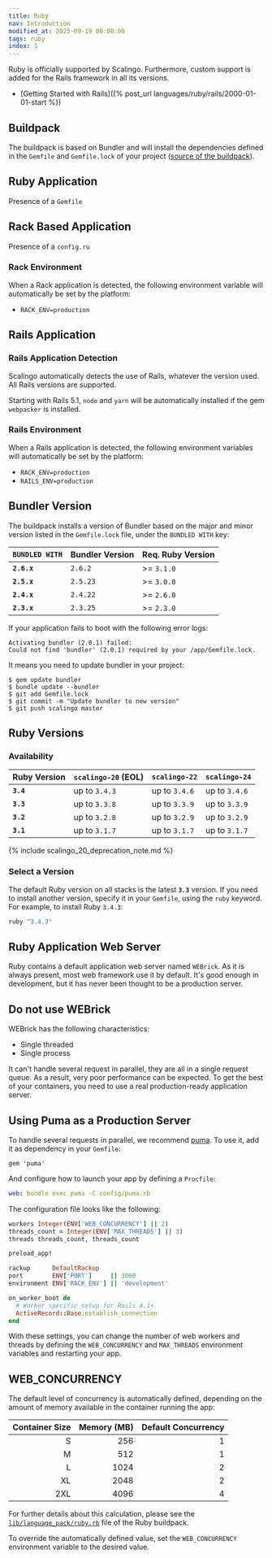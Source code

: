 ```yaml
---
title: Ruby
nav: Introduction
modified_at: 2025-09-19 00:00:00
tags: ruby
index: 1
---
```


Ruby is officially supported by Scalingo. Furthermore, custom support is added
for the Rails framework in all its versions.

* [Getting Started with Rails]({% post_url languages/ruby/rails/2000-01-01-start %})

## Buildpack

The buildpack is based on Bundler and will install the dependencies defined in
the `Gemfile` and `Gemfile.lock` of your project ([source of the
buildpack](https://github.com/Scalingo/ruby-buildpack)).

## Ruby Application

Presence of a `Gemfile`

## Rack Based Application

Presence of a `config.ru`

### Rack Environment

When a Rack application is detected, the following environment variable will
automatically be set by the platform:

* `RACK_ENV=production`

## Rails Application

### Rails Application Detection

Scalingo automatically detects the use of Rails, whatever the version used. All Rails versions are supported.

Starting with Rails 5.1, `node` and `yarn` will be automatically installed if the gem `webpacker` is installed.

### Rails Environment

When a Rails application is detected, the following environment variables will
automatically be set by the platform:

* `RACK_ENV=production`
* `RAILS_ENV=production`

## Bundler Version

The buildpack installs a version of Bundler based on the major and minor
version listed in the `Gemfile.lock` file, under the `BUNDLED WITH` key:

| `BUNDLED WITH` | Bundler Version | Req. Ruby Version |
| -------------- | --------------- | ----------------- |
| **`2.6.x`**    | `2.6.2`         | >= `3.1.0`        |
| **`2.5.x`**    | `2.5.23`        | >= `3.0.0`        |
| **`2.4.x`**    | `2.4.22`        | >= `2.6.0`        |
| **`2.3.x`**    | `2.3.25`        | >= `2.3.0`        |

If your application fails to boot with the following error logs:

```
Activating bundler (2.0.1) failed:
Could not find 'bundler' (2.0.1) required by your /app/Gemfile.lock.
```

It means you need to update bundler in your project:

```
$ gem update bundler
$ bundle update --bundler
$ git add Gemfile.lock
$ git commit -m "Update bundler to new version"
$ git push scalingo master
```

## Ruby Versions

### Availability

| Ruby Version | `scalingo-20` (EOL) | `scalingo-22`   | `scalingo-24`   |
| ------------ | ------------------- | --------------- | --------------- |
| **`3.4`**    | up to `3.4.3`       | up to `3.4.6`   | up to `3.4.6`   |
| **`3.3`**    | up to `3.3.8`       | up to `3.3.9`   | up to `3.3.9`   |
| **`3.2`**    | up to `3.2.8`       | up to `3.2.9`   | up to `3.2.9`   |
| **`3.1`**    | up to `3.1.7`       | up to `3.1.7`   | up to `3.1.7`   |

{% include scalingo_20_deprecation_note.md %}

### Select a Version

The default Ruby version on all stacks is the latest **`3.3`** version.
If you need to install another version, specify it in your `Gemfile`,
using the `ruby` keyword. For example, to install Ruby `3.4.3`:

```ruby
ruby "3.4.3"
```


## Ruby Application Web Server

Ruby contains a default application web server named `WEBrick`. As it is always
present, most web framework use it by default. It's good enough in development,
but it has never been thought to be a production server.

## Do not use WEBrick

WEBrick has the following characteristics:

* Single threaded
* Single process

It can't handle several request in parallel, they are all in a single request
queue. As a result, very poor performance can be expected. To get the best of
your containers, you need to use a real production-ready application server.

## Using Puma as a Production Server

To handle several requests in parallel, we recommend [puma](https://puma.io).
To use it, add it as dependency in your `Gemfile`:

```text
gem 'puma'
```

And configure how to launch your app by defining a `Procfile`:

```yaml
web: bundle exec puma -C config/puma.rb
```

The configuration file looks like the following:

```ruby
workers Integer(ENV['WEB_CONCURRENCY'] || 2)
threads_count = Integer(ENV['MAX_THREADS'] || 3)
threads threads_count, threads_count

preload_app!

rackup      DefaultRackup
port        ENV['PORT']     || 3000
environment ENV['RACK_ENV'] || 'development'

on_worker_boot do
  # Worker specific setup for Rails 4.1+
  ActiveRecord::Base.establish_connection
end
```

With these settings, you can change the number of web workers and threads by defining
the `WEB_CONCURRENCY` and `MAX_THREADS` environment variables and restarting your app.


## WEB_CONCURRENCY

The default level of concurrency is automatically defined, depending on the
amount of memory available in the container running the app:

| Container Size | Memory (MB) | Default Concurrency |
| -------------: | ----------: |-------------------: |
| S              | 256         | 1                   |
| M              | 512         | 1                   |
| L              | 1024        | 2                   |
| XL             | 2048        | 2                   |
| 2XL            | 4096        | 4                   |

For further details about this calculation, please see the
[`lib/language_pack/ruby.rb`][web_concurrency_file] file of the Ruby buildpack.

To override the automatically defined value, set the `WEB_CONCURRENCY`
environment variable to the desired value.


[web_concurrency_file]: https://github.com/Scalingo/ruby-buildpack/blob/master/lib/language_pack/ruby.rb
